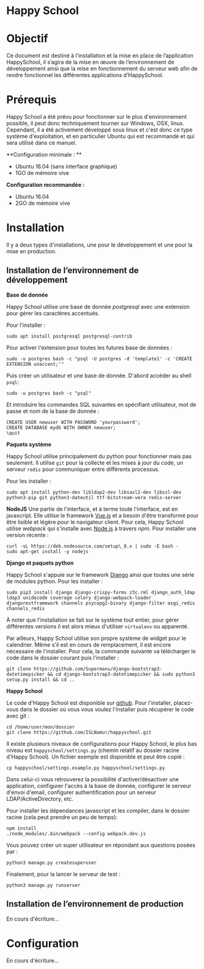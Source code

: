 **Happy School**
================

Objectif
========

Ce document est destiné à l’installation et la mise en place de
l’application HappySchool, il s’agira de la mise en œuvre de
l’environnement de développement ainsi que la mise en fonctionnement du
serveur web afin de rendre fonctionnel les différentes applications
d’HappySchool.

Prérequis
=========

Happy School a été prévu pour fonctionner sur le plus d'environnement
possible, il peut donc techniquement tourner sur Windows, OSX, linux.
Cependant, il a été activement développé sous linux et c'est donc ce
type système d'exploitation, et en particulier Ubuntu qui est recommandé
et qui sera utilisé dans ce manuel.

**Configuration minimale : **

- Ubuntu 16.04 (sans interface graphique)
- 1GO de mémoire vive

**Configuration recommandée :**

- Ubuntu 16.04
- 2GO de mémoire vive

Installation
============

Il y a deux types d'installations, une pour le développement et une
pour la mise en production.

Installation de l’environnement de développement
------------------------------------------------
**Base de donnée**

Happy School utilise une base de donnée *postgresql* avec une extension
pour gérer les caractères accentués.

Pour l'installer :
```
sudo apt install postgresql postgresql-contrib
```
Pour activer l'extension pour toutes les futures base de données :
```
sudo -u postgres bash -c "psql -U postgres -d 'template1' -c 'CREATE EXTENSION unaccent;'"
```
Puis créer un utilisateur et une base de donnée. D'abord accéder au shell `psql`:
```
sudo -u postgres bash -c "psql"
```
Et introduire les commandes SQL suivantes en spécifiant utilisateur, mot
de passe et nom de la base de donnée :
```
CREATE USER newuser WITH PASSWORD 'yourpassword';
CREATE DATABASE mydb WITH OWNER newuser;
\quit
```

**Paquets système**

Happy School utilise principalement du python pour fonctionner mais pas
seulement. Il utilise `git` pour la collecte et les mises à jour du code, un
serveur `redis` pour communiquer entre différents processus.

Pour les installer :
```
sudo apt install python-dev libldap2-dev libsasl2-dev libssl-dev python3-pip git python3-dateutil ttf-bitstream-vera redis-server
```

**NodeJS**
Une partie de l'interface, et à terme toute l'interface, est en javascript.
Elle utilise le framework [Vue.js](https://vuejs.org/) et a besoin d'être
transformé pour être lisible et légère pour le navigateur client.
Pour cela, Happy School utilise *webpack* qui s'installe avec [Node.js](https://nodejs.org/en/)
à travers *npm*. Pour installer une version récente :
```
curl -sL https://deb.nodesource.com/setup\_8.x | sudo -E bash -
sudo apt-get install -y nodejs
```

**Django et paquets python**

Happy School s'appuie sur le framework [Django](https://www.djangoproject.com/)
ainsi que toutes une série de modules python. Pour les installer :
```
sudo pip3 install django django-crispy-forms z3c.rml django_auth_ldap ldap3 unidecode coverage celery django-webpack-loader djangorestframework channels psycopg2-binary django-filter asgi_redis channels_redis
```
À noter que l'installation se fait sur le système tout entier, pour gérer
différentes versions il est alors mieux d'utiliser `virtualenv` ou apparenté.

Par ailleurs, Happy School utilise son propre système de widget pour le
calendrier. Même s'il est en cours de remplacement, il est encore
nécessaire de l'installer. Pour cela, la commande suivante va télécharger
le code dans le dossier courant puis l'installer :
```
git clone https://github.com/Supermanu/django-bootstrap3-datetimepicker && cd django-bootstrap3-datetimepicker && sudo python3 setup.py install && cd ..
```

**Happy School**

Le code d'Happy School est disponible sur [github](https://github.com/ISLNamur/happyschool.git).
Pour l'installer, placez-vous dans le dossier où vous vous voulez l'installer
puis récupérer le code avec git :
```
cd /home/user/mon/dossier
git clone https://github.com/ISLNamur/happyschool.git
```
Il existe plusieurs niveaux de configurations pour Happy School, le plus
bas niveau est `happyschool/settings.py` (chemin relatif au dossier racine
d'Happy School). Un fichier exemple est disponible et peut être copié :
```
cp happyschool/settings.example.py happyschool/settings.py
```
Dans celui-ci vous retrouverez la possibilité d'activer/désactiver une
application, configurer l'accès à la base de donnée, configurer le
serveur d'envoi d'email, configurer authentification pour un serveur
LDAP/ActiveDirectory, etc.

Pour installer les dépendances javascript et les compiler, dans le dossier
racine (cela peut prendre un peu de temps):
```
npm install
./node_modules/.bin/webpack --config webpack.dev.js
```
Vous pouvez créer un super utilisateur en répondant aux questions posées par :
```
python3 manage.py createsuperuser
```
Finalement, pour la lancer le serveur de test :
```
python3 manage.py runserver
```
Installation de l’environnement de production
---------------------------------------------
En cours d'écriture…

Configuration
=============

En cours d'écriture…
